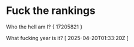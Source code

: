 # Fuck the rankings

Who the hell am I?
{ 17205821 }

What fucking year is it?
[ 2025-04-20T01:33:20Z ]
